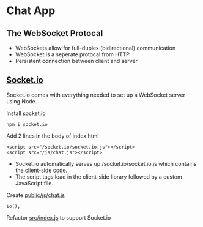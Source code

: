 # Chat App

## The WebSocket Protocal

* WebSockets allow for full-duplex (bidirectional) communication
* WebSocket is a seperate protocal from HTTP
* Persistent connection between client and server

## [Socket.io](https://socket.io/docs/)

Socket.io comes with everything needed to set up a WebSocket server using Node.

Install socket.io

    npm i socket.io

Add 2 lines in the body of index.html

    <script src="/socket.io/socket.io.js"></script>
    <script src="/js/chat.js"></script>

* Socket.io automatically serves up /socket.io/socket.io.js which contains the client-side code.
* The script tags load in the client-side library followed by a custom JavaScript file.

Create [public/js/chat.js](../chat-app/public/js/chat.js)

    io();

Refactor [src/index.js](../chat-app/src/index.js) to support Socket.io
